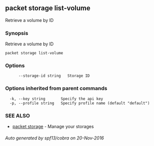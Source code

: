 ## packet storage list-volume

Retrieve a volume by ID

### Synopsis


Retrieve a volume by ID

```
packet storage list-volume
```

### Options

```
      --storage-id string   Storage ID
```

### Options inherited from parent commands

```
  -k, --key string       Specify the api key
  -p, --profile string   Specify profile name (default "default")
```

### SEE ALSO
* [packet storage](packet_storage.md)	 - Manage your storages

###### Auto generated by spf13/cobra on 20-Nov-2016
